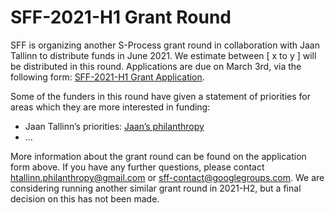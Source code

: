 # SFF-2021-H1 Grant Round 

SFF is organizing another S-Process grant round in collaboration with Jaan Tallinn to distribute funds in June 2021. We estimate between [ x to y ] will be distributed in this round. Applications are due on March 3rd, via the following form:
[SFF-2021-H1 Grant Application](https://docs.google.com/forms/d/1R5ANBdmNgQkTOiJuDQJOv_VBtJ-NnAIQOlYhOuu2blA/edit). 

Some of the funders in this round have given a statement of priorities for areas which they are more interested in funding:

* Jaan Tallinn’s priorities: [Jaan’s philanthropy](https://jaan.online/philanthropy.html)
* ...

More information about the grant round can be found on the application form above. If you have any further questions, please contact htallinn.philanthropy@gmail.com or sff-contact@googlegroups.com.
We are considering running another similar grant round in 2021-H2, but a final decision on this has not been made.
